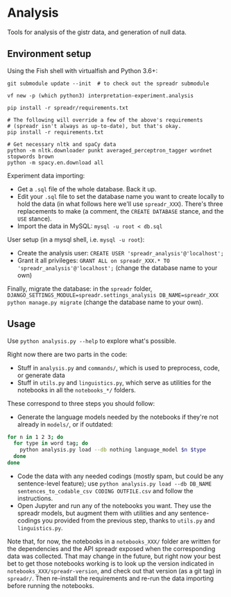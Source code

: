 Analysis
========

Tools for analysis of the gistr data, and generation of null data.

Environment setup
-----------------

Using the Fish shell with virtualfish and Python 3.6+:

```
git submodule update --init  # to check out the spreadr submodule

vf new -p (which python3) interpretation-experiment.analysis

pip install -r spreadr/requirements.txt

# The following will override a few of the above's requirements
# (spreadr isn't always as up-to-date), but that's okay.
pip install -r requirements.txt

# Get necessary nltk and spaCy data
python -m nltk.downloader punkt averaged_perceptron_tagger wordnet stopwords brown
python -m spacy.en.download all
```

Experiment data importing:

* Get a `.sql` file of the whole database. Back it up.
* Edit your `.sql` file to set the database name you want to create locally to hold the data (in what follows here we'll use `spreadr_XXX`). There's three replacements to make (a comment, the `CREATE DATABASE` stance, and the `USE` stance).
* Import the data in MySQL: `mysql -u root < db.sql`

User setup (in a mysql shell, i.e. `mysql -u root`):

* Create the analysis user: `CREATE USER 'spreadr_analysis'@'localhost';`
* Grant it all privileges: `GRANT ALL on spreadr_XXX.* TO 'spreadr_analysis'@'localhost';` (change the database name to your own)

Finally, migrate the database: in the `spreadr` folder, `DJANGO_SETTINGS_MODULE=spreadr.settings_analysis DB_NAME=spreadr_XXX python manage.py migrate` (change the database name to your own).

Usage
-----

Use `python analysis.py --help` to explore what's possible.

Right now there are two parts in the code:

* Stuff in `analysis.py` and `commands/`, which is used to preprocess, code, or generate data
* Stuff in `utils.py` and `linguistics.py`, which serve as utilities for the notebooks in all the `notebooks_*/` folders.

These correspond to three steps you should follow:

* Generate the language models needed by the notebooks if they're not already in `models/`, or if outdated:

```bash
for n in 1 2 3; do
  for type in word tag; do
    python analysis.py load --db nothing language_model $n $type
  done
done
```

* Code the data with any needed codings (mostly spam, but could be any sentence-level feature); use `python analysis.py load --db DB_NAME sentences_to_codable_csv CODING OUTFILE.csv` and follow the instructions.
* Open Jupyter and run any of the notebooks you want. They use the spreadr models, but augment them with utilities and any sentence-codings you provided from the previous step, thanks to `utils.py` and `linguistics.py`.

Note that, for now, the notebooks in a `notebooks_XXX/` folder are written for the dependencies and the API spreadr exposed when the corresponding data was collected. That may change in the future, but right now your best bet to get those notebooks working is to look up the version indicated in `notebooks_XXX/spreadr-version`, and check out that version (as a git tag) in `spreadr/`. Then re-install the requirements and re-run the data importing before running the notebooks.
